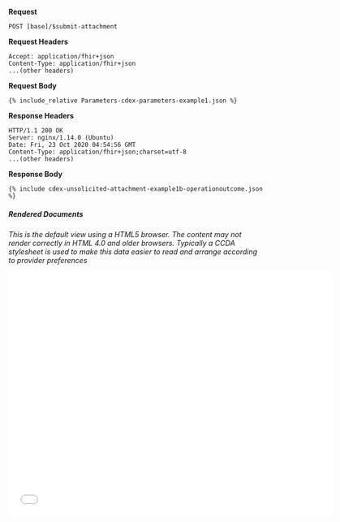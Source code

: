 
**Request**

~~~
POST [base]/$submit-attachment
~~~

**Request Headers**

~~~
Accept: application/fhir+json
Content-Type: application/fhir+json
...(other headers)
~~~

**Request Body**

~~~
{% include_relative Parameters-cdex-parameters-example1.json %}
~~~

**Response Headers**

~~~
HTTP/1.1 200 OK
Server: nginx/1.14.0 (Ubuntu)
Date: Fri, 23 Oct 2020 04:54:56 GMT
Content-Type: application/fhir+json;charset=utf-8
...(other headers)
~~~

**Response Body**

~~~
{% include cdex-unsolicited-attachment-example1b-operationoutcome.json %}
~~~

##### Rendered Documents

*This is the default view using a HTML5 browser. The content may not render correctly in HTML 4.0 and older browsers. Typically a CCDA stylesheet is used to make this data easier to read and arrange according to provider preferences*

<embed  type="text/html" frameborder="1" width="640" height="480" src="data:text/html;base64,{{site.data.cdex-parameters-example1.parameter[7].part.[4].resource.content[0].attachment.data}}"/>